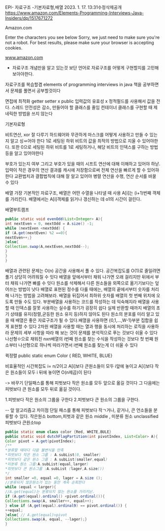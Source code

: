 EPI- 자료구조 -기본자료형,배열
2023. 1. 17. 13:31수정삭제공개
https://www.amazon.com/Elements-Programming-Interviews-Java-Insiders/dp/1517671272

 
Amazon.com

Enter the characters you see below Sorry, we just need to make sure you're not a robot. For best results, please make sure your browser is accepting cookies.

www.amazon.com
- 자료구조 개념만을 알고 있는것  보단 언어로 자료구조를 어떻게 구현할지를 고민해 보아야한다.

자료구조를 복습할겸 elements of programming interviews in java 책을 공부하면서 문제를 풀면서 공부할것이다

면접에 최적화
getter setter x public
입력값의 유효성 x
정적필드를 사용해서 값을 전다. 스레드 안전성은 감소, 만들어야 할 클래스를 줄임
컨테이너 클래스를 구현할 때 제네릭한 방법을 쓰지 않는다

기본자료형

비트연산, xor 잘 다루기
하드웨어와 무관하게 마스크를 어떻게 사용하고 만들 수 있는지 알고 싱ㅆ어야 한다
1로 세팅된 하위 비트의 값을 최적의 방법으로 지울 수 있어야한다. 또한 0으로 세팅된 하위 비트를 1로 세팅하거나, 해당 비트의 인덱스를 구하는 방법 등을 알고 있어야한다

부호가 있는지 여부 그리고 부호가 있을 때의 시프트 연산에 대해 이해하고 있어야 하낟.
입력이 작은 경우의 연산 결과를 캐시에 저장함으로써 전체 연산을 빠르게 할 수 있어햐한다
교환법치과 결합법칙에 대해 잘 알고 있어야 병렬 연산을 수행, 연산 순서를 바꿀 수 있다


배열
가장 기본적인 자료구조, 배열은 어떤 수열을 나타낼 때 사용
A[i]는 (i+1)번째 객체를 가리킨다. 배열에서는 A[i]객체를 읽거나 갱신하는 데 o1의 시간이 걸린다.

배열부트캠프
```java
public static void evenOdd(List<Integer> A){
int nextEven = 0, nextOdd = A.size() -1;
while (nextEven <nextOdd) {
if (A.get(nextEven) %2 ==0){
nextEven++;}
}else{
Collection.swap(A,nextEven,nextOdd--);
}
}
}
```
배열과 관련된 문제는 O(n) 공간을 사용해서 풀 수 있다. 공간복잡도를 O(1)로 줄일려면 풀기 상당히 어려워질 수 잇다
배열을 앞에서부터 채워 나가면 오래 걸리지만 뒤에서 부터 채워 나가면 빠를 수 잇다
원소를 삭제해서 다른 원소들을 외쪽으로 옮기기보다는 덮어쓰는 방법이 낫다
배열로 표현된 정수를 다룰 때에는, 배열의 끝에서부터 숫자를 처리해 나가는 방법을 고려해보라. 배열을 뒤집어서 최하위 숫자를 배열의 첫 번째 위치에 오도록 만들 수도 있다.
부분배열을 사용하는 코드를 작성하는 데 익숙해지라
배열을 사용할 때 인덱스를 잘못 사용하는 실수를 하기가 굉장히 쉽다
실제 반환할 때까지 배열의 초기 상태를 유지(정렬,균등한 원소 유지 등)하지 않아도 된다
원소의 분포를 미리 알고 있을 때 배열은 좋은 자료구조가 될 수 있다.배열을 사용하면 {0,1,...,W-1}부분 집합을 쉽게 표현할 수 있다
2차원 배열을 사용할 때는 열과 행을 동시에 처리하는 로직을 사용하라
문제의 세부 사항을 따라 해 보는 것이 문제를 분석적으로 푸는 것보다 쉬울 수 있다
나선형ㅇ으로 채워진 nxn배열의 i번째 원소를 찾는 수식을 작성하는 것보다 첫 번째 원소부터 나선형으로 하나씩 따라가면서 i번째 원소를 찾는게 더 쉬울 수 있다

퀵정렬
public static enum Color { RED, WHITE, BLUE}


비효율적인 시간복잡도
i= n/2이고 A[i]보다 큰원소들이 모두 i앞에 놓이고 A[i]보다 작은 원소들이 모두 i 뒤에 놓이면 O(n제곱)이 된다


-> 바꾸기
단일패스를 통해 피벗보다 작은 원소를 모두 앞으로 옮길 것이다 그 다음에는 피벗보다 큰 원소를 모두 뒤로 옮길 것이다. 

1.피벗보다 작은 원소의 그룹을 구한다
2.피벗보다 큰 원소의 그룹을 구한다.


--
앞 알고리즘고 차이점 단일 패스를 통해 피벗보다 작ㄱ거나, 같거나, 큰 언소들을 분류할 수 있다.
작은원소 bottom,피벗과 같은 원소 middle , 미분류 원소 unclassified 피벗보다 큰원소top

```java
public static enum class color {Red, WHITE,BULE}
public static void dutchFlagPartition(int pivotIndex, List<Color> A){
Color pivot = A.get(pivotIndex);
/**
*분류할 때마다 다음 불변식을 만족
*피벗보다 작은 원소 그룹 : A.subList(0, smaller)
*피벗보다 같은 원소 그룹 : A.subList(smaller,equal)
*미분류 원소 그룹:A.subList(equal,larger)
*피벗보다 큰 원소그룹 :A.subList (lager,A.size())
*/
int smaller =0, equal =0, lager = A.size ();
//분류되지 않은원소가 있는 동안 계속 순회한다
while (equal < larger){
//A.get(equal)는 분류되지 않는 원소를 가리키낟.
if (A.get(equal).ordinal() <pivot.ordinal()){
Collections.swap(A, smaller++, equal++);
} else if (A,get(equal).ordinal9) == pivot.ordinal()) {
++equal;
}else{ // A.get(equal)>pivot
Collections.swap(A, equal, --lager);}
}
```




